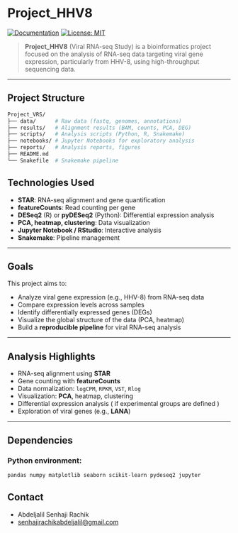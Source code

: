 # Project_HHV8
[![Documentation](https://img.shields.io/badge/Documentation-github-brightgreen.svg?style=for-the-badge)](https://github.com/abdeljalil-senhaji/Project_HHV8)
[![License: MIT](https://img.shields.io/badge/License-MIT-yellow.svg)](https://opensource.org/licenses/MIT)

> **Project_HHV8** (Viral RNA-seq Study) is a bioinformatics project focused on the analysis of RNA-seq data targeting viral gene expression, particularly from HHV-8, using high-throughput sequencing data.

---

##  Project Structure

```bash
Project_VRS/
├── data/      # Raw data (fastq, genomes, annotations)
├── results/   # Alignment results (BAM, counts, PCA, DEG)
├── scripts/   # Analysis scripts (Python, R, Snakemake)
├── notebooks/ # Jupyter Notebooks for exploratory analysis
├── reports/   # Analysis reports, figures
├── README.md 
└── Snakefile  # Snakemake pipeline
``` 


## Technologies Used

- **STAR**: RNA-seq alignment and gene quantification
- **featureCounts**: Read counting per gene
- **DESeq2** (R) or **pyDESeq2** (Python): Differential expression analysis
- **PCA, heatmap, clustering**: Data visualization
- **Jupyter Notebook / RStudio**: Interactive analysis
- **Snakemake**: Pipeline management

---

##  Goals

This project aims to:
- Analyze viral gene expression (e.g., HHV-8) from RNA-seq data
- Compare expression levels across samples
- Identify differentially expressed genes (DEGs)
- Visualize the global structure of the data (PCA, heatmap)
- Build a **reproducible pipeline** for viral RNA-seq analysis

---

##  Analysis Highlights

- RNA-seq alignment using **STAR**
- Gene counting with **featureCounts**
- Data normalization: `logCPM`, `RPKM`, `VST`, `Rlog`
- Visualization: **PCA**, heatmap, clustering
- Differential expression analysis ( if experimental groups are defined )
- Exploration of viral genes (e.g., **LANA**)

---

##  Dependencies

### Python environment:
```bash
pandas numpy matplotlib seaborn scikit-learn pydeseq2 jupyter
```
## Contact

- Abdeljalil Senhaji Rachik
- senhajirachikabdeljalil@gmail.com

